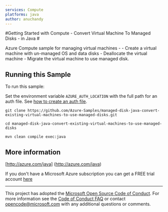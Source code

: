 ```yaml
---
services: Compute
platforms: java
author: anuchandy
---
```


#Getting Started with Compute - Convert Virtual Machine To Managed Disks - in Java #


  Azure Compute sample for managing virtual machines -
    - Create a virtual machine with un-managed OS and data disks
    - Deallocate the virtual machine
    - Migrate the virtual machine to use managed disk.
 

## Running this Sample ##

To run this sample:

Set the environment variable `AZURE_AUTH_LOCATION` with the full path for an auth file. See [how to create an auth file](https://github.com/Azure/azure-sdk-for-java/blob/master/AUTH.md).

    git clone https://github.com/Azure-Samples/managed-disk-java-convert-existing-virtual-machines-to-use-managed-disks.git

    cd managed-disk-java-convert-existing-virtual-machines-to-use-managed-disks

    mvn clean compile exec:java

## More information ##

[http://azure.com/java] (http://azure.com/java)

If you don't have a Microsoft Azure subscription you can get a FREE trial account [here](http://go.microsoft.com/fwlink/?LinkId=330212)

---

This project has adopted the [Microsoft Open Source Code of Conduct](https://opensource.microsoft.com/codeofconduct/). For more information see the [Code of Conduct FAQ](https://opensource.microsoft.com/codeofconduct/faq/) or contact [opencode@microsoft.com](mailto:opencode@microsoft.com) with any additional questions or comments.